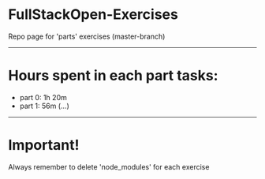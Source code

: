 # FullStackOpen-Exercises
Repo page for 'parts' exercises (master-branch)

----------------------

# Hours spent in each part tasks:
* part 0: 1h 20m
* part 1: 56m (...)

----------------------

# Important!
Always remember to delete 'node_modules' for each exercise
